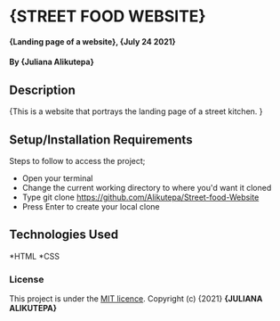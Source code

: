 # {STREET FOOD WEBSITE}
#### {Landing page of a website}, {July 24 2021}
#### By **{Juliana Alikutepa}**
## Description
{This is a website that portrays the landing page of a street kitchen. }
## Setup/Installation Requirements
Steps to follow to access the project;
* Open your terminal
* Change the current working directory to where you'd want it cloned
* Type git clone https://github.com/Alikutepa/Street-food-Website
* Press Enter to create your local clone

## Technologies Used

*HTML
*CSS



### License
This project is under the [MIT licence](LICENCE).
Copyright (c) {2021} **{JULIANA ALIKUTEPA}**